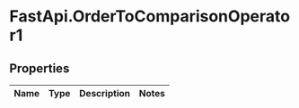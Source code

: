 # FastApi.OrderToComparisonOperator1

## Properties
Name | Type | Description | Notes
------------ | ------------- | ------------- | -------------
